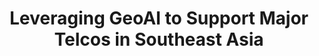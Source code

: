 ---
layout: page
title: Leveraging GeoAI to Support Major Telcos in Southeast Asia
description: Using AI to measure socioeconomic well-being across the Philippines to assist in high-CAPEX decision making.
img: assets/img/project_preview/project-04.jpg
redirect: https://stories.thinkingmachin.es/wealth-detection-satellite-image/
importance: 2
category: machine-learning
---